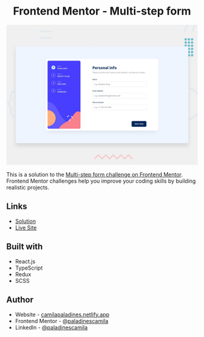 <h1 align="center">Frontend Mentor - Multi-step form</h1>

![](/public/preview.jpg)

This is a solution to the [Multi-step form challenge on Frontend Mentor](https://www.frontendmentor.io/challenges/multistep-form-YVAnSdqQBJ). Frontend Mentor challenges help you improve your coding skills by building realistic projects.

## Links

-   [Solution]()
-   [Live Site](https://msf-frontend-mentor.netlify.app)

## Built with

-   React.js
-   TypeScript
-   Redux
-   SCSS

## Author

-   Website - [camilapaladines.netlify.app](https://camilapaladines.netlify.app)
-   Frontend Mentor - [@paladinescamila](https://www.frontendmentor.io/profile/paladinescamila)
-   LinkedIn - [@paladinescamila](https://co.linkedin.com/in/paladinescamila)

